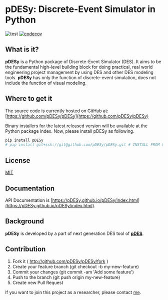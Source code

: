 # pDESy: Discrete-Event Simulator in Python

![test](https://github.com/pDESy/pDESy/workflows/test/badge.svg)
[![codecov](https://codecov.io/gh/pDESy/pDESy/branch/master/graph/badge.svg)](https://codecov.io/gh/pDESy/pDESy)

## What is it?

**pDESy** is a Python package of Discrete-Event Simulator (DES). It aims to be the fundamental high-level building block for doing practical, real world engineering project management by using DES and other DES modeling tools. **pDESy** has only the function of discrete-event simulation, does not include the function of visual modeling.


## Where to get it
The source code is currently hosted on GitHub at: [https://github.com/pDESy/pDESy](https://github.com/pDESy/pDESy)

Binary installers for the latest released version will be available at the Python package index. Now, please install pDESy as following.

```sh
pip install pDESy
# pip install git+ssh://git@github.com/pDESy/pDESy.git # INSTALL FROM GITHUB
```

## License
[MIT](https://github.com/pDESy/pDESy/blob/master/LICENSE)

## Documentation
API Documentation is [https://pDESy.github.io/pDESy/index.html](https://pDESy.github.io/pDESy/index.html).

## Background
**pDESy** is developed by a part of next generation DES tool of **[pDES](https://github.com/pDESy/pDES)**.

## Contribution
1. Fork it ( http://github.com/pDESy/pDESy/fork )
2. Create your feature branch (git checkout -b my-new-feature)
3. Commit your changes (git commit -am 'Add some feature')
4. Push to the branch (git push origin my-new-feature)
5. Create new Pull Request

If you want to join this project as a researcher, please contact [me](https://github.com/taiga4112).